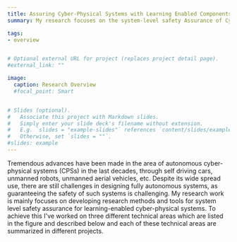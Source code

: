```yaml
---
title: Assuring Cyber-Physical Systems with Learning Enabled Components 
summary: My research focuses on the system-level safety Assurance of Cyber-Physical Systems with Learning Enabled Components 

tags:
- overview


# Optional external URL for project (replaces project detail page).
#external_link: ""

image:
  caption: Research Overview
  #focal_point: Smart


# Slides (optional).
#   Associate this project with Markdown slides.
#   Simply enter your slide deck's filename without extension.
#   E.g. `slides = "example-slides"` references `content/slides/example-slides.md`.
#   Otherwise, set `slides = ""`.
#slides: example
---
```


Tremendous advances have been made in the area of autonomous cyber-physical systems (CPSs) in the last decades, through self driving cars, unmanned robots, unmanned aerial vehicles, etc. Despite its wide spread use, there are still challenges in designing fully autonomous systems, as guaranteeing the safety of such systems is challenging. My research work is mainly focuses on developing research methods and tools for system level safety assurance for learning-enabled cyber-physical systems. To achieve this I've worked on three different technical areas which are listed in the figure and described below and each of these technical areas are summarized in different projects. 
